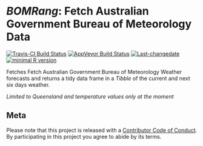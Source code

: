 
<!-- README.md is generated from README.Rmd. Please edit that file -->
*BOMRang*: Fetch Australian Government Bureau of Meteorology Data
=================================================================

[![Travis-CI Build Status](https://travis-ci.org/.svg?branch=master)](https://travis-ci.org/) [![AppVeyor Build Status](https://ci.appveyor.com/api/projects/status/github/adamhsparks/BOMRang?branch=master&svg=true)](https://ci.appveyor.com/project/adamhsparks/BOMRang) [![Last-changedate](https://img.shields.io/badge/last%20change-2017--04--28-brightgreen.svg)](https://github.com/adamhsparks/BOMRang/commits/master) [![minimal R version](https://img.shields.io/badge/R%3E%3D-3.4.0-brightgreen.svg)](https://cran.r-project.org/)

Fetches Fetch Australian Government Bureau of Meteorology Weather forecasts and returns a tidy data frame in a *Tibble* of the current and next six days weather.

*Limited to Queensland and temperature values only at the moment*

Meta
----

Please note that this project is released with a [Contributor Code of Conduct](CONDUCT.md). By participating in this project you agree to abide by its terms.
